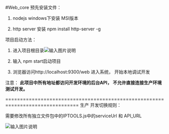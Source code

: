 #Web_core
预先安装文件：
1. nodejs windows下安装 MSI版本

2. http server 安装 npm install http-server -g


项目启动方法：

1. 进入项目根目录![输入图片说明](http://git.oschina.net/uploads/images/2016/0328/125301_f6c64c4b_353613.png "根目录")

2. 输入 npm start启动项目

3. 浏览器访问http://localhost:9300/web 进入系统， 开始本地调试开发


注意：
**此项目中所有地址都访问开发环境的后台API， 不允许直接连接生产环境测试开发。**


===============================================================================
生产 开发切换规则：

需要修改所有独立文件包中的IPTOOLS.js中的serviceUrl 和 API_URL

![输入图片说明](http://git.oschina.net/uploads/images/2016/0810/115218_f3f1ad08_353613.png "在这里输入图片标题")